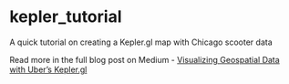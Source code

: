 # kepler_tutorial
A quick tutorial on creating a Kepler.gl map with Chicago scooter data

Read more in the full blog post on Medium - [Visualizing Geospatial Data with Uber’s Kepler.gl](https://medium.com/@dcorbike/visualizing-geospatial-data-with-ubers-kepler-gl-2a437ada573d)